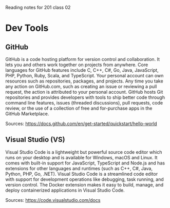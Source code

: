 Reading notes for 201 class 02
# Dev Tools
## GitHub
GitHub is a code hosting platform for version control and collaboration. It lets you and others work together on projects from anywhere.
Core languages for GitHub features include C, C++, C#, Go, Java, JavaScript, PHP, Python, Ruby, Scala, and TypeScript. 
Your personal account can own resources such as repositories, packages, and projects.
 Any time you take any action on GitHub.com, such as creating an issue or reviewing a pull request, the action is attributed to your personal account.
GitHub hosts Git repositories and provides developers with tools to ship better code through command line features, issues (threaded discussions), pull requests, code review, or the use of a collection of free and for-purchase apps in the GitHub Marketplace.

Sources:  https://docs.github.com/en/get-started/quickstart/hello-world


## Visual Studio (VS)
Visual Studio Code is a lightweight but powerful source code editor which runs on your desktop and is available for Windows, macOS and Linux. 
It comes with built-in support for JavaScript, TypeScript and Node.js and has extensions for other languages and runtimes (such as C++, C#, Java, Python, PHP, Go, .NET).
Visual Studio Code is a streamlined code editor with support for development operations like debugging, task running, and version control.
The Docker extension makes it easy to build, manage, and deploy containerized applications in Visual Studio Code.

Sources: https://code.visualstudio.com/docs

